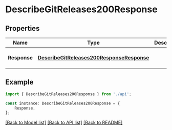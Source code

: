 # DescribeGitReleases200Response


## Properties

Name | Type | Description | Notes
------------ | ------------- | ------------- | -------------
**Response** | [**DescribeGitReleases200ResponseResponse**](DescribeGitReleases200ResponseResponse.md) |  | [optional] [default to undefined]

## Example

```typescript
import { DescribeGitReleases200Response } from './api';

const instance: DescribeGitReleases200Response = {
    Response,
};
```

[[Back to Model list]](../README.md#documentation-for-models) [[Back to API list]](../README.md#documentation-for-api-endpoints) [[Back to README]](../README.md)
